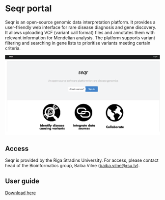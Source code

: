 # Seqr portal 
Seqr is an open-source genomic data interpretation platform. It provides a user-friendly web interface for rare disease diagnosis and gene discovery. It allows uploading VCF (variant call format) files and annotates them with relevant information for Mendelian analysis. The platform supports variant filtering and searching in gene lists to prioritise variants meeting certain criteria.

![](./images/seqr.png)

## Access
Seqr is provided by the Riga Stradins University. For access, please contact head of the Bioinformatics group, Baiba Vilne ([baiba.vilne@rsu.lv](baiba.vilne@rsu.lv)).

## User guide
[Download here](./files/seqr_documentation.pdf)
